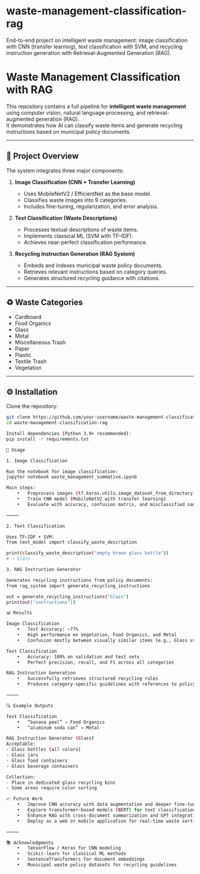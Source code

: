 # waste-management-classification-rag
End-to-end project on intelligent waste management: image classification with CNN (transfer learning), text classification with SVM, and recycling instruction generation with Retrieval-Augmented Generation (RAG).

# Waste Management Classification with RAG

This repository contains a full pipeline for **intelligent waste management** using computer vision, natural language processing, and retrieval-augmented generation (RAG).  
It demonstrates how AI can classify waste items and generate recycling instructions based on municipal policy documents.

---

## 📌 Project Overview

The system integrates three major components:

1. **Image Classification (CNN + Transfer Learning)**  
   - Uses MobileNetV2 / EfficientNet as the base model.  
   - Classifies waste images into 9 categories.  
   - Includes fine-tuning, regularization, and error analysis.  

2. **Text Classification (Waste Descriptions)**  
   - Processes textual descriptions of waste items.  
   - Implements classical ML (SVM with TF–IDF).  
   - Achieves near-perfect classification performance.  

3. **Recycling Instruction Generation (RAG System)**  
   - Embeds and indexes municipal waste policy documents.  
   - Retrieves relevant instructions based on category queries.  
   - Generates structured recycling guidance with citations.  

---

## ♻️ Waste Categories

- Cardboard  
- Food Organics  
- Glass  
- Metal  
- Miscellaneous Trash  
- Paper  
- Plastic  
- Textile Trash  
- Vegetation  

---

## ⚙️ Installation

Clone the repository:

```bash
git clone https://github.com/your-username/waste-management-classification-rag.git
cd waste-management-classification-rag

Install dependencies (Python 3.9+ recommended):
pip install -r requirements.txt

🚀 Usage

1. Image Classification

Run the notebook for image classification:
jupyter notebook waste_management_summative.ipynb

Main steps:
	•	Preprocess images (tf.keras.utils.image_dataset_from_directory)
	•	Train CNN model (MobileNetV2 with transfer learning)
	•	Evaluate with accuracy, confusion matrix, and misclassified samples

⸻

2. Text Classification

Uses TF–IDF + SVM:
from text_model import classify_waste_description

print(classify_waste_description("empty brown glass bottle"))
# → Glass

3. RAG Instruction Generator

Generates recycling instructions from policy documents:
from rag_system import generate_recycling_instructions

out = generate_recycling_instructions("Glass")
print(out["instructions"])

📊 Results

Image Classification
	•	Test Accuracy: ~77%
	•	High performance on Vegetation, Food Organics, and Metal
	•	Confusion mostly between visually similar items (e.g., Glass vs Plastic)

Text Classification
	•	Accuracy: 100% on validation and test sets
	•	Perfect precision, recall, and F1 across all categories

RAG Instruction Generation
	•	Successfully retrieves structured recycling rules
	•	Produces category-specific guidelines with references to policy documents

⸻

🔍 Example Outputs

Text Classification
	•	“banana peel” → Food Organics
	•	“aluminum soda can” → Metal

RAG Instruction Generator (Glass)
Acceptable:
- Glass bottles (all colors)
- Glass jars
- Glass food containers
- Glass beverage containers

Collection:
- Place in dedicated glass recycling bins
- Some areas require color sorting

📈 Future Work
	•	Improve CNN accuracy with data augmentation and deeper fine-tuning
	•	Explore transformer-based models (BERT) for text classification
	•	Enhance RAG with cross-document summarization and GPT integration
	•	Deploy as a web or mobile application for real-time waste sorting

⸻

📚 Acknowledgments
	•	TensorFlow / Keras for CNN modeling
	•	Scikit-learn for classical ML methods
	•	SentenceTransformers for document embeddings
	•	Municipal waste policy datasets for recycling guidelines
